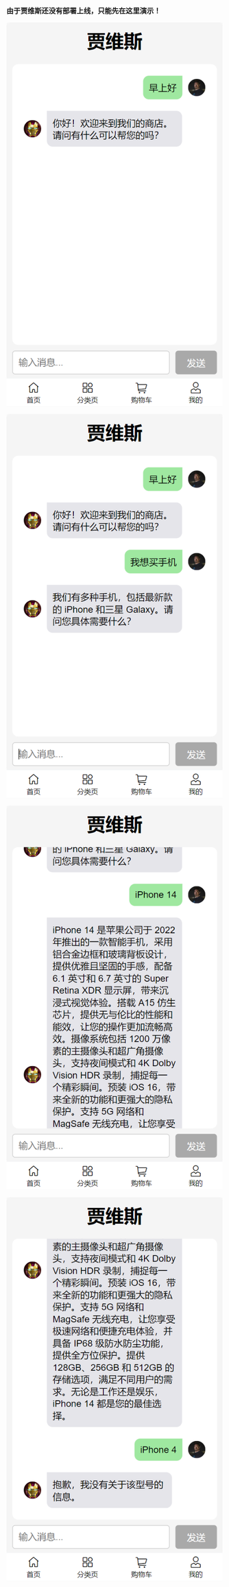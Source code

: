 ### 由于贾维斯还没有部署上线，只能先在这里演示！

![72135693606](src/assets/贾维斯/1.png)

![72135701943](src/assets/贾维斯/2.png)

![72135708555](src/assets/贾维斯/3.png)

![72135734344](src/assets/贾维斯/4.png)
